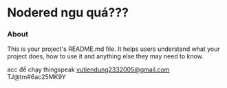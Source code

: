 Nodered ngu quá???
===

### About

This is your project's README.md file. It helps users understand what your
project does, how to use it and anything else they may need to know.

acc để chạy thingspeak
vutiendung2332005@gmail.com
TJ@tm#6ac25MK9Y
